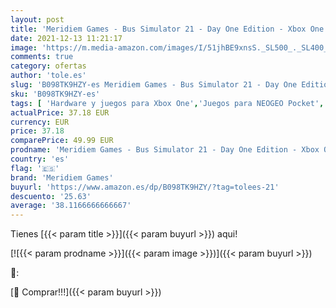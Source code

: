```yaml
---
layout: post
title: 'Meridiem Games - Bus Simulator 21 - Day One Edition - Xbox One'
date: 2021-12-13 11:21:17
image: 'https://m.media-amazon.com/images/I/51jhBE9xnsS._SL500_._SL400_.jpg'
comments: true
category: ofertas
author: 'tole.es'
slug: 'B098TK9HZY-es Meridiem Games - Bus Simulator 21 - Day One Edition - Xbox...'
sku: 'B098TK9HZY-es'
tags: [ 'Hardware y juegos para Xbox One','Juegos para NEOGEO Pocket','Juegos para Xbox One','NEOGEO Pocket: Juegos, consolas y accesorios','Sistemas de juego heredados portátiles','Sistemas heredados','Videojuegos','meridiem games','xbox', ]
actualPrice: 37.18 EUR
currency: EUR
price: 37.18
comparePrice: 49.99 EUR
prodname: 'Meridiem Games - Bus Simulator 21 - Day One Edition - Xbox One'
country: 'es'
flag: '🇪🇸'
brand: 'Meridiem Games'
buyurl: 'https://www.amazon.es/dp/B098TK9HZY/?tag=tolees-21'
descuento: '25.63'
average: '38.1166666666667'
---
```


Tienes [{{< param title >}}]({{< param buyurl >}}) aqui!

[![{{< param prodname >}}]({{< param image >}})]({{< param buyurl >}})

🔎:


[🛒 Comprar!!!]({{< param buyurl >}})
